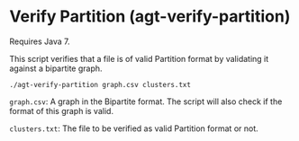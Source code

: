 # Verify Partition (agt-verify-partition)

Requires Java 7.

This script verifies that a file is of valid Partition format by validating it
against a bipartite graph.

```
./agt-verify-partition graph.csv clusters.txt
```

`graph.csv`: A graph in the Bipartite format. The script will also check if the
format of this graph is valid.

`clusters.txt`: The file to be verified as valid Partition format or not.

